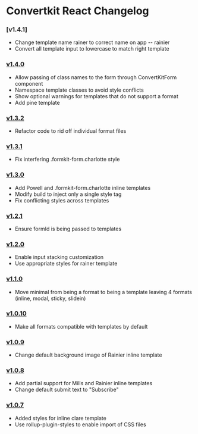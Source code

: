# Convertkit React Changelog

### [v1.4.1]
- Change template name rainer to correct name on app -- rainier
- Convert all template input to lowercase to match right template

### [v1.4.0](https://github.com/ConvertKit/convertkit-react/releases/tag/v1.4.0)

- Allow passing of class names to the form through ConvertKitForm component
- Namespace template classes to avoid style conflicts
- Show optional warnings for templates that do not support a format
- Add pine template

### [v1.3.2](https://github.com/ConvertKit/convertkit-react/releases/tag/v1.3.2)

- Refactor code to rid off individual format files

### [v1.3.1](https://github.com/ConvertKit/convertkit-react/releases/tag/v1.3.1)

- Fix interfering .formkit-form.charlotte style

### [v1.3.0](https://github.com/ConvertKit/convertkit-react/releases/tag/v1.3.0)

- Add Powell and .formkit-form.charlotte inline templates
- Modify build to inject only a single style tag
- Fix conflicting styles across templates

### [v1.2.1](https://github.com/ConvertKit/convertkit-react/releases/tag/v1.2.1)

- Ensure formId is being passed to templates

### [v1.2.0](https://github.com/ConvertKit/convertkit-react/releases/tag/v1.2.0)

- Enable input stacking customization
- Use appropriate styles for rainer template

### [v1.1.0](https://github.com/ConvertKit/convertkit-react/releases/tag/v1.1.0)

- Move minimal from being a format to being a template leaving 4 formats (inline, modal, sticky, slidein)

### [v1.0.10](https://github.com/ConvertKit/convertkit-react/releases/tag/v1.0.10)

- Make all formats compatible with templates by default

### [v1.0.9](https://github.com/ConvertKit/convertkit-react/releases/tag/v1.0.9)

- Change default background image of Rainier inline template

### [v1.0.8](https://github.com/ConvertKit/convertkit-react/releases/tag/v1.0.8)

- Add partial support for Mills and Rainier inline templates
- Change default submit text to "Subscribe"

### [v1.0.7](https://github.com/ConvertKit/convertkit-react/releases/tag/v1.0.7)

- Added styles for inline clare template
- Use rollup-plugin-styles to enable import of CSS files
